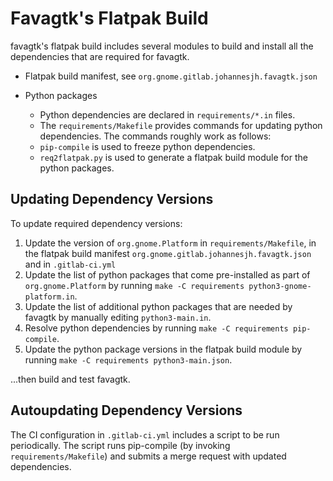 # Favagtk's Flatpak Build

favagtk's flatpak build includes several modules to build and install all the dependencies that are required for favagtk.

- Flatpak build manifest, see `org.gnome.gitlab.johannesjh.favagtk.json`

- Python packages

  - Python dependencies are declared in `requirements/*.in` files.
  - The `requirements/Makefile` provides commands for updating python dependencies. The commands roughly work as follows:
  - `pip-compile` is used to freeze python dependencies.
  - `req2flatpak.py` is used to generate a flatpak build module for the python packages.

## Updating Dependency Versions

To update required dependency versions:

1. Update the version of `org.gnome.Platform` in `requirements/Makefile`, in the flatpak build manifest `org.gnome.gitlab.johannesjh.favagtk.json` and in `.gitlab-ci.yml`
2. Update the list of python packages that come pre-installed as part of `org.gnome.Platform` by running `make -C requirements python3-gnome-platform.in`.
3. Update the list of additional python packages that are needed by favagtk by manually editing `python3-main.in`.
4. Resolve python dependencies by running `make -C requirements pip-compile`.
5. Update the python package versions in the flatpak build module by running `make -C requirements python3-main.json`.

...then build and test favagtk.

## Autoupdating Dependency Versions

The CI configuration in `.gitlab-ci.yml` includes a script to be run periodically.
The script runs pip-compile (by invoking `requirements/Makefile`)
and submits a merge request with updated dependencies.
